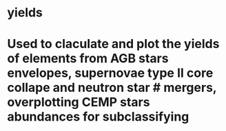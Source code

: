 # yields
# Used to claculate and plot the yields of elements from AGB stars envelopes, supernovae type II core collape and neutron star # mergers, overplotting CEMP stars abundances for subclassifying
